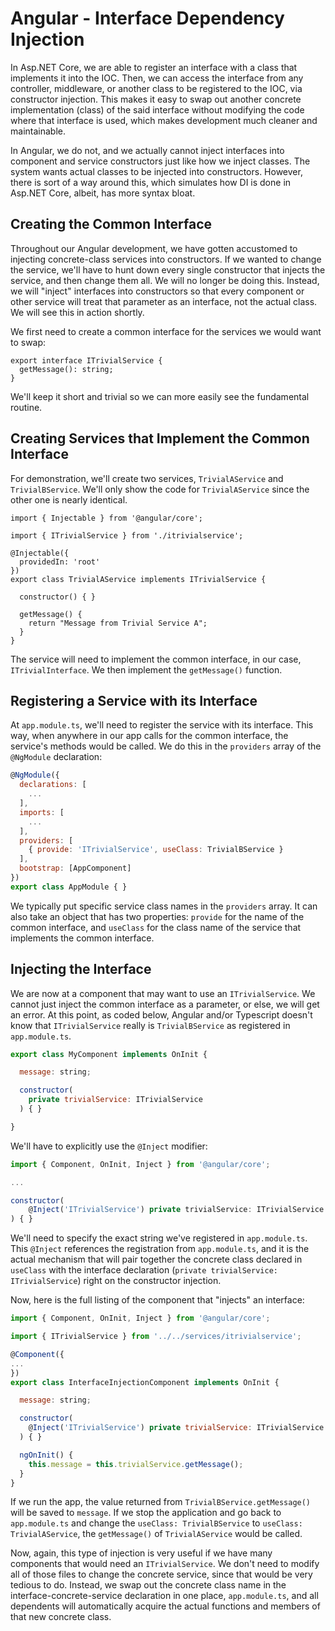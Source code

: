 # Angular - Interface Dependency Injection

In Asp.NET Core, we are able to register an interface with a class that implements it into the IOC. Then, we can access the interface from any controller, middleware,
or another class to be registered to the IOC, via constructor injection. This makes it easy to swap out another concrete implementation (class) of the said interface
without modifying the code where that interface is used, which makes development much cleaner and maintainable.

In Angular, we do not, and we actually cannot inject interfaces into component and service constructors just like how we inject classes. The system wants actual classes
to be injected into constructors. However, there is sort of a way around this, which simulates how DI is done in Asp.NET Core, albeit, has more syntax bloat.

## Creating the Common Interface

Throughout our Angular development, we have gotten accustomed to injecting concrete-class services into constructors. If we wanted to change the service, we'll have to
hunt down every single constructor that injects the service, and then change them all. We will no longer be doing this. Instead, we will "inject" interfaces into 
constructors so that every component or other service will treat that parameter as an interface, not the actual class. We will see this in action shortly.

We first need to create a common interface for the services we would want to swap:

```
export interface ITrivialService {
  getMessage(): string;
}
```

We'll keep it short and trivial so we can more easily see the fundamental routine.

## Creating Services that Implement the Common Interface

For demonstration, we'll create two services, `TrivialAService` and `TrivialBService`. We'll only show the code for `TrivialAService` since the other one is nearly
identical.

```
import { Injectable } from '@angular/core';

import { ITrivialService } from './itrivialservice';

@Injectable({
  providedIn: 'root'
})
export class TrivialAService implements ITrivialService {

  constructor() { }

  getMessage() {
    return "Message from Trivial Service A";
  }
}
```

The service will need to implement the common interface, in our case, `ITrivialInterface`. We then implement the `getMessage()` function.

## Registering a Service with its Interface

At `app.module.ts`, we'll need to register the service with its interface. This way, when anywhere in our app calls for the common interface, the service's methods
would be called. We do this in the `providers` array of the `@NgModule` declaration:

```javascript
@NgModule({
  declarations: [
    ...
  ],
  imports: [
    ...
  ],
  providers: [
    { provide: 'ITrivialService', useClass: TrivialBService }
  ],
  bootstrap: [AppComponent]
})
export class AppModule { }
```

We typically put specific service class names in the `providers` array. It can also take an object that has two properties: `provide` for the name of the common
interface, and `useClass` for the class name of the service that implements the common interface.

## Injecting the Interface

We are now at a component that may want to use an `ITrivialService`. We cannot just inject the common interface as a parameter, or else, we will get an error.
At this point, as coded below, Angular and/or Typescript doesn't know that `ITrivialService` really is `TrivialBService` as registered in `app.module.ts`.

```javascript
export class MyComponent implements OnInit {

  message: string;

  constructor(
    private trivialService: ITrivialService
  ) { }

}
```

We'll have to explicitly use the `@Inject` modifier:

```javascript
import { Component, OnInit, Inject } from '@angular/core';

...

constructor(
    @Inject('ITrivialService') private trivialService: ITrivialService
) { }
```

We'll need to specify the exact string we've registered in `app.module.ts`. This `@Inject` references the registration from `app.module.ts`, and it is the actual
mechanism that will pair together the concrete class declared in `useClass` with the interface declaration (`private trivialService: ITrivialService`) right on
the constructor injection.

Now, here is the full listing of the component that "injects" an interface:

```javascript
import { Component, OnInit, Inject } from '@angular/core';

import { ITrivialService } from '../../services/itrivialservice';

@Component({
...
})
export class InterfaceInjectionComponent implements OnInit {

  message: string;

  constructor(
    @Inject('ITrivialService') private trivialService: ITrivialService
  ) { }

  ngOnInit() {
    this.message = this.trivialService.getMessage();
  }
}
```

If we run the app, the value returned from `TrivialBService.getMessage()` will be saved to `message`. If we stop the application and go back to `app.module.ts` and
change the `useClass: TrivialBService` to `useClass: TrivialAService`, the `getMessage()` of `TrivialAService` would be called.

Now, again, this type of injection is very useful if we have many components that would need an `ITrivialService`. We don't need to modify all of those files to
change the concrete service, since that would be very tedious to do. Instead, we swap out the concrete class name in the interface-concrete-service declaration in
one place, `app.module.ts`, and all dependents will automatically acquire the actual functions and members of that new concrete class.


